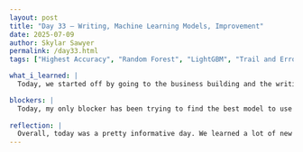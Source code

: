 ```yaml
---
layout: post
title: "Day 33 – Writing, Machine Learning Models, Improvement"
date: 2025-07-09
author: Skylar Sawyer
permalink: /day33.html
tags: ["Highest Accuracy", "Random Forest", "LightGBM", "Trail and Error", "Writing"]

what_i_learned: |
  Today, we started off by going to the business building and the writing center cam to teach us a few things about writing a literature review. They gave us several tips and interacted with us to keep us engaged by doing several activities. It was very informative and Dr. Pandey was very nice. Once we returned to the labs we continued to work on our machine learning algorithms to get better results. The highest we have gotten so far is .81 with random forest.

blockers: |
  Today, my only blocker has been trying to find the best model to use to get the best accuracy. Again we have hit a block because we have not been able to increase the accuracy to anything over .81.
  
reflection: |
  Overall, today was a pretty informative day. We learned a lot of new tips from the writing center and it was highly informative. We are still trying increase our accuracy. It has been super fustrating because we all are getting around the same value and we have tried so many ways of altering either the paremeters or just trying different combinations of several models and methods. I was hoping that we would be able to get some type of improvement by the end of this week, but it is not looking like we will be able to. 
--- 
```

